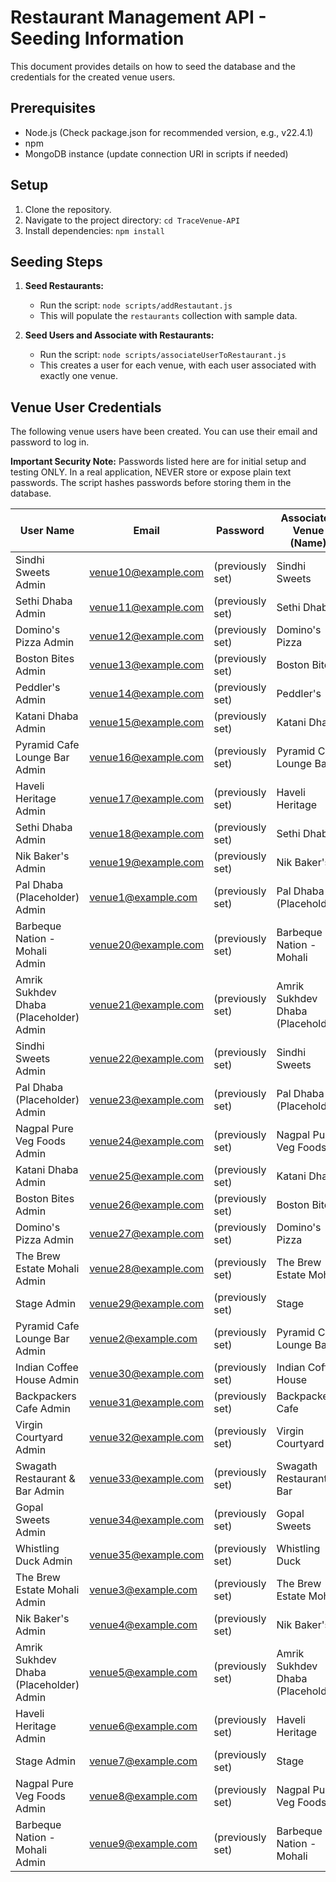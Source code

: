 # Restaurant Management API - Seeding Information

This document provides details on how to seed the database and the credentials for the created venue users.

## Prerequisites

- Node.js (Check package.json for recommended version, e.g., v22.4.1)
- npm
- MongoDB instance (update connection URI in scripts if needed)

## Setup

1. Clone the repository.
2. Navigate to the project directory: `cd TraceVenue-API`
3. Install dependencies: `npm install`

## Seeding Steps

1.  **Seed Restaurants:**
    -   Run the script: `node scripts/addRestautant.js`
    -   This will populate the `restaurants` collection with sample data.

2.  **Seed Users and Associate with Restaurants:**
    -   Run the script: `node scripts/associateUserToRestaurant.js`
    -   This creates a user for each venue, with each user associated with exactly one venue.

## Venue User Credentials

The following venue users have been created. You can use their email and password to log in.

**Important Security Note:** Passwords listed here are for initial setup and testing ONLY. In a real application, NEVER store or expose plain text passwords. The script hashes passwords before storing them in the database.

| User Name   | Email              | Password    | Associated Venue (Name) | Associated Venue (ID) |
|-------------|--------------------|-------------|-------------------------|------------------------|
| Sindhi Sweets Admin | venue10@example.com | (previously set) | Sindhi Sweets           | 6818aa2160c1ed42e9866302 |
| Sethi Dhaba Admin | venue11@example.com | (previously set) | Sethi Dhaba             | 6818aa2160c1ed42e9866308 |
| Domino's Pizza Admin | venue12@example.com | (previously set) | Domino's Pizza          | 6818aa2160c1ed42e986630a |
| Boston Bites Admin | venue13@example.com | (previously set) | Boston Bites            | 6818aa2160c1ed42e9866301 |
| Peddler's Admin | venue14@example.com | (previously set) | Peddler's               | 6818aa2160c1ed42e9866304 |
| Katani Dhaba Admin | venue15@example.com | (previously set) | Katani Dhaba            | 6818aa2160c1ed42e9866305 |
| Pyramid Cafe Lounge Bar Admin | venue16@example.com | (previously set) | Pyramid Cafe Lounge Bar | 6818bbc42a50ceac425dfc6e |
| Haveli Heritage Admin | venue17@example.com | (previously set) | Haveli Heritage         | 6818bbc42a50ceac425dfc73 |
| Sethi Dhaba Admin | venue18@example.com | (previously set) | Sethi Dhaba             | 6818bbc42a50ceac425dfc6f |
| Nik Baker's Admin | venue19@example.com | (previously set) | Nik Baker's             | 6818bbc42a50ceac425dfc72 |
| Pal Dhaba (Placeholder) Admin | venue1@example.com | (previously set) | Pal Dhaba (Placeholder) | 6818aa2160c1ed42e986630e |
| Barbeque Nation - Mohali Admin | venue20@example.com | (previously set) | Barbeque Nation - Mohali | 6818bbc42a50ceac425dfc67 |
| Amrik Sukhdev Dhaba (Placeholder) Admin | venue21@example.com | (previously set) | Amrik Sukhdev Dhaba (Placeholder) | 6818bbc42a50ceac425dfc74 |
| Sindhi Sweets Admin | venue22@example.com | (previously set) | Sindhi Sweets           | 6818bbc42a50ceac425dfc69 |
| Pal Dhaba (Placeholder) Admin | venue23@example.com | (previously set) | Pal Dhaba (Placeholder) | 6818bbc42a50ceac425dfc75 |
| Nagpal Pure Veg Foods Admin | venue24@example.com | (previously set) | Nagpal Pure Veg Foods   | 6818bbc42a50ceac425dfc70 |
| Katani Dhaba Admin | venue25@example.com | (previously set) | Katani Dhaba            | 6818bbc42a50ceac425dfc6c |
| Boston Bites Admin | venue26@example.com | (previously set) | Boston Bites            | 6818bbc42a50ceac425dfc68 |
| Domino's Pizza Admin | venue27@example.com | (previously set) | Domino's Pizza          | 6818bbc42a50ceac425dfc71 |
| The Brew Estate Mohali Admin | venue28@example.com | (previously set) | The Brew Estate Mohali  | 6818bbc42a50ceac425dfc6d |
| Stage Admin | venue29@example.com | (previously set) | Stage                   | 6818bbc42a50ceac425dfc6a |
| Pyramid Cafe Lounge Bar Admin | venue2@example.com | (previously set) | Pyramid Cafe Lounge Bar | 6818aa2160c1ed42e9866307 |
| Indian Coffee House Admin | venue30@example.com | (previously set) | Indian Coffee House     | 682479baae33b3244ac53805 |
| Backpackers Cafe Admin | venue31@example.com | (previously set) | Backpackers Cafe        | 682479baae33b3244ac53806 |
| Virgin Courtyard Admin | venue32@example.com | (previously set) | Virgin Courtyard        | 682479baae33b3244ac53807 |
| Swagath Restaurant & Bar Admin | venue33@example.com | (previously set) | Swagath Restaurant & Bar | 682479baae33b3244ac53808 |
| Gopal Sweets Admin | venue34@example.com | (previously set) | Gopal Sweets            | 682479baae33b3244ac53809 |
| Whistling Duck Admin | venue35@example.com | (previously set) | Whistling Duck          | 682479baae33b3244ac5380a |
| The Brew Estate Mohali Admin | venue3@example.com | (previously set) | The Brew Estate Mohali  | 6818aa2160c1ed42e9866306 |
| Nik Baker's Admin | venue4@example.com | (previously set) | Nik Baker's             | 6818aa2160c1ed42e986630b |
| Amrik Sukhdev Dhaba (Placeholder) Admin | venue5@example.com | (previously set) | Amrik Sukhdev Dhaba (Placeholder) | 6818aa2160c1ed42e986630d |
| Haveli Heritage Admin | venue6@example.com | (previously set) | Haveli Heritage         | 6818aa2160c1ed42e986630c |
| Stage Admin | venue7@example.com | (previously set) | Stage                   | 6818aa2160c1ed42e9866303 |
| Nagpal Pure Veg Foods Admin | venue8@example.com | (previously set) | Nagpal Pure Veg Foods   | 6818aa2160c1ed42e9866309 |
| Barbeque Nation - Mohali Admin | venue9@example.com | (previously set) | Barbeque Nation - Mohali | 6818aa2160c1ed42e9866300 |

